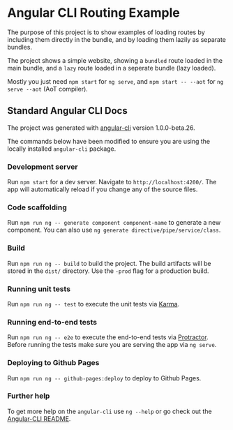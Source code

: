 # Angular CLI Routing Example

The purpose of this project is to show examples of loading routes by including them directly in the bundle, and by loading them lazily as separate bundles.

The project shows a simple website, showing a `bundled` route loaded in the main bundle, and a `lazy` route loaded in a seperate bundle (lazy loaded).

Mostly you just need `npm start` for `ng serve`, and `npm start -- --aot` for `ng serve --aot` (AoT compiler).

## Standard Angular CLI Docs

The project was generated with [angular-cli](https://github.com/angular/angular-cli) version 1.0.0-beta.26.

The commands below have been modified to ensure you are using the locally installed `angular-cli` package.

### Development server
Run `npm start` for a dev server. Navigate to `http://localhost:4200/`. The app will automatically reload if you change any of the source files.

### Code scaffolding

Run `npm run ng -- generate component component-name` to generate a new component. You can also use `ng generate directive/pipe/service/class`.

### Build

Run `npm run ng -- build` to build the project. The build artifacts will be stored in the `dist/` directory. Use the `-prod` flag for a production build.

### Running unit tests

Run `npm run ng -- test` to execute the unit tests via [Karma](https://karma-runner.github.io).

### Running end-to-end tests

Run `npm run ng -- e2e` to execute the end-to-end tests via [Protractor](http://www.protractortest.org/). 
Before running the tests make sure you are serving the app via `ng serve`.

### Deploying to Github Pages

Run `npm run ng -- github-pages:deploy` to deploy to Github Pages.

### Further help

To get more help on the `angular-cli` use `ng --help` or go check out the [Angular-CLI README](https://github.com/angular/angular-cli/blob/master/README.md).
